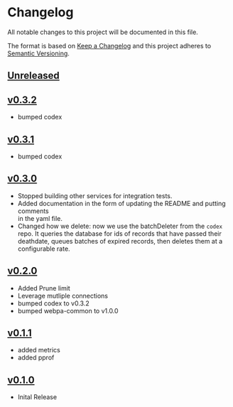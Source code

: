 # Changelog
All notable changes to this project will be documented in this file.

The format is based on [Keep a Changelog](http://keepachangelog.com/en/1.0.0/)
and this project adheres to [Semantic Versioning](http://semver.org/spec/v2.0.0.html).

## [Unreleased]

## [v0.3.2]
- bumped codex



## [v0.3.1]
- bumped codex



## [v0.3.0]
- Stopped building other services for integration tests.
- Added documentation in the form of updating the README and putting comments       
  in the yaml file.
- Changed how we delete: now we use the batchDeleter from the `codex` repo.  It 
  queries the database for ids of records that have passed their deathdate, 
  queues batches of expired records, then deletes them at a configurable rate.



## [v0.2.0]
- Added Prune limit
- Leverage mutliple connections
- bumped codex to v0.3.2
- bumped webpa-common to v1.0.0



## [v0.1.1]
- added metrics
- added pprof



## [v0.1.0]
- Inital Release

[Unreleased]: https://github.com/Comcast/codex-fenrir/compare/v0.3.2...HEAD
[v0.3.2]: https://github.com/Comcast/codex-fenrir/compare/v0.3.1...v0.3.2
[v0.3.1]: https://github.com/Comcast/codex-fenrir/compare/v0.3.0...v0.3.1
[v0.3.0]: https://github.com/Comcast/codex-fenrir/compare/v0.2.0...v0.3.0
[v0.2.0]: https://github.com/Comcast/codex-fenrir/compare/v0.1.1...v0.2.0
[v0.1.1]: https://github.com/Comcast/codex-fenrir/compare/v0.1.0...v0.1.1
[v0.1.0]: https://github.com/Comcast/codex-fenrir/compare/v0.0.0...v0.1.0
